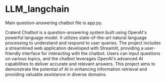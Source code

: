 # LLM_langchain
Main question-answering chatbot file is app.py.

Craterd Chatbot is a question-answering system built using OpenAI's powerful language model. It utilizes state-of-the-art natural language processing to understand and respond to user queries. The project includes a streamlined web application developed with Streamlit, providing a user-friendly interface for interacting with the chatbot. Users can input questions on various topics, and the chatbot leverages OpenAI's advanced AI capabilities to deliver accurate and relevant answers. This project aims to demonstrate the potential of AI in enhancing information retrieval and providing valuable assistance in diverse domains.
